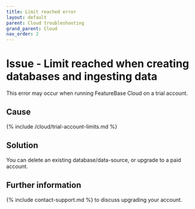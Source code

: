 ```yaml
---
title: Limit reached error
layout: default
parent: Cloud troubleshooting
grand_parent: Cloud
nav_order: 2
---
```


# Issue - Limit reached when creating databases and ingesting data

This error may occur when running FeatureBase Cloud on a trial account.

## Cause

{% include /cloud/trial-account-limits.md %}

## Solution

You can delete an existing database/data-source, or upgrade to a paid account.

## Further information

{% include contact-support.md %} to discuss upgrading your account.
